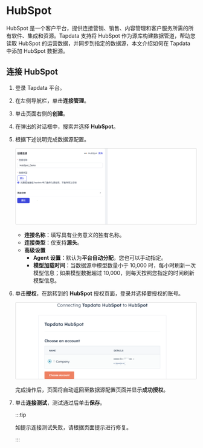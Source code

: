 # HubSpot

HubSpot 是一个客户平台，提供连接营销、销售、内容管理和客户服务所需的所有软件、集成和资源。Tapdata 支持将 HubSpot 作为源库构建数据管道，帮助您读取 HubSpot 的运营数据，并同步到指定的数据源，本文介绍如何在 Tapdata 中添加 HubSpot 数据源。

## 连接 HubSpot
1. 登录 Tapdata 平台。

2. 在左侧导航栏，单击**连接管理**。

3. 单击页面右侧的**创建**。

4. 在弹出的对话框中，搜索并选择 **HubSpot**。

5. 根据下述说明完成数据源配置。

   ![HubSpot 连接设置](../../images/hubspot_connection_setting.png)

   * **连接名称**：填写具有业务意义的独有名称。
   * **连接类型**：仅支持**源头**。
   * **高级设置**
     * **Agent 设置**：默认为**平台自动分配**，您也可以手动指定。
     * **模型加载时间**：当数据源中模型数量小于 10,000 时，每小时刷新一次模型信息；如果模型数据超过 10,000，则每天按照您指定的时间刷新模型信息。

6. 单击**授权**，在跳转到的 **HubSpot** 授权页面，登录并选择要授权的账号。

   ![授权 HubSpot](../../images/connect_hubspot.png)

   完成操作后，页面将自动返回至数据源配置页面并显示**成功授权**。

7. 单击**连接测试**，测试通过后单击**保存**。

   :::tip

   如提示连接测试失败，请根据页面提示进行修复。

   :::